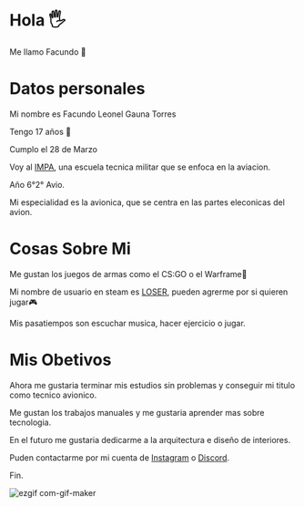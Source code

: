 # Hola 🖐

Me llamo Facundo 🤙

# Datos personales

Mi nombre es Facundo Leonel Gauna Torres

Tengo 17 años 🎈

Cumplo el 28 de Marzo

Voy al [IMPA], una escuela tecnica militar que se enfoca en la aviacion.

Año 6°2° Avio.

Mi especialidad es la avionica, que se centra en las partes eleconicas del avion.

[IMPA]:https://www.impatrq.com/

# Cosas Sobre Mi

Me gustan los juegos de armas como el CS:GO o el Warframe🔫

Mi nombre de usuario en steam es [LOSER], pueden agrerme por si quieren jugar🎮

[LOSER]: https://steamcommunity.com/profiles/76561198435117493/


Mis pasatiempos son escuchar musica, hacer ejercicio o jugar.

# Mis Obetivos

Ahora me gustaria terminar mis estudios sin problemas y conseguir mi titulo como tecnico avionico.

Me gustan los trabajos manuales y me gustaria aprender mas sobre tecnologia.

En el futuro me gustaria dedicarme a la arquitectura e diseño de interiores.

Puden contactarme por mi cuenta de [Instagram] o [Discord].

[Instagram]:https://www.instagram.com/facuuuu_leonel/

[Discord]:https://discord.com/channels/@me

Fin.

![ezgif com-gif-maker](https://user-images.githubusercontent.com/80328899/110515547-434f4000-80e7-11eb-8535-404e93e1a0b6.gif)